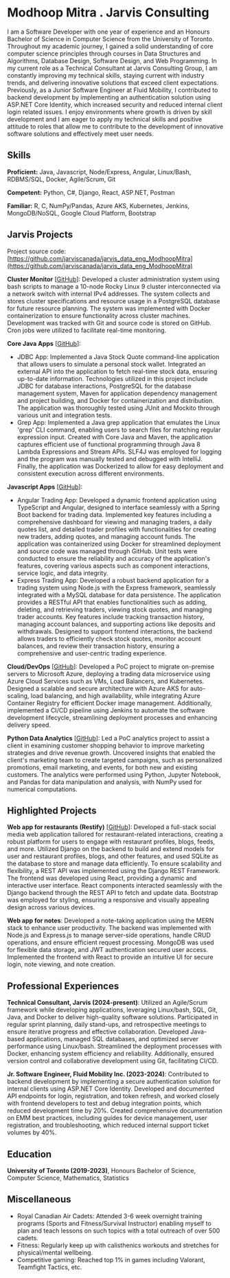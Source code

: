 # Modhoop Mitra . Jarvis Consulting

I am a Software Developer with one year of experience and an Honours Bachelor of Science in Computer Science from the University of Toronto. Throughout my academic journey, I gained a solid understanding of core computer science principles through courses in Data Structures and Algorithms, Database Design, Software Design, and Web Programming. In my current role as a Technical Consultant at Jarvis Consulting Group, I am constantly improving my technical skills, staying current with industry trends, and delivering innovative solutions that exceed client expectations. Previously, as a Junior Software Engineer at Fluid Mobility, I contributed to backend development by implementing an authentication solution using ASP.NET Core Identity, which increased security and reduced internal client login related issues. I enjoy environments where growth is driven by skill development and I am eager to apply my technical skills and positive attitude to roles that allow me to contribute to the development of innovative software solutions and effectively meet user needs.

## Skills

**Proficient:** Java, Javascript, Node/Express, Angular, Linux/Bash, RDBMS/SQL, Docker, Agile/Scrum, Git

**Competent:** Python, C#, Django, React, ASP.NET, Postman

**Familiar:** R, C, NumPy/Pandas, Azure AKS, Kubernetes, Jenkins, MongoDB/NoSQL, Google Cloud Platform, Bootstrap

## Jarvis Projects

Project source code: [https://github.com/jarviscanada/jarvis_data_eng_ModhoopMitra](https://github.com/jarviscanada/jarvis_data_eng_ModhoopMitra)


**Cluster Monitor** [[GitHub](https://github.com/jarviscanada/jarvis_data_eng_ModhoopMitra/tree/master/linux_sql)]: Developed a cluster administration system using bash scripts to manage a 10-node Rocky Linux 9 cluster interconnected via a network switch with internal IPv4 addresses. The system collects and stores cluster specifications and resource usage in a PostgreSQL database for future resource planning. The system was implemented with Docker containerization to ensure functionality across cluster machines. Development was tracked with Git and source code is stored on GitHub. Cron jobs were utilized to facilitate real-time monitoring.

**Core Java Apps** [[GitHub](https://github.com/jarviscanada/jarvis_data_eng_ModhoopMitra/tree/master/core_java)]:
      
  - JDBC App: Implemented a Java Stock Quote command-line application that allows users to simulate a personal stock wallet. Integrated an external API into the application to fetch real-time stock data, ensuring up-to-date information. Technologies utilized in this project include JDBC for database interactions, PostgreSQL for the database management system, Maven for application dependency management and project building, and Docker for containerization and distribution. The application was thoroughly tested using JUnit and Mockito through various unit and integration tests.
  - Grep App: Implemented a Java grep application that emulates the Linux 'grep' CLI command, enabling users to search files for matching regular expression input. Created with Core Java and Maven, the application captures efficient use of functional programming through Java 8 Lambda Expressions and Stream APIs. SLF4J was employed for logging and the program was manually tested and debugged with IntelliJ. Finally, the application was Dockerized to allow for easy deployment and consistent execution across different environments.

**Javascript Apps** [[GitHub](https://github.com/jarviscanada/jarvis_data_eng_ModhoopMitra/tree/master/javascript)]:
      
  - Angular Trading App: Developed a dynamic frontend application using TypeScript and Angular, designed to interface seamlessly with a Spring Boot backend for trading data. Implemented key features including a comprehensive dashboard for viewing and managing traders, a daily quotes list, and detailed trader profiles with functionalities for creating new traders, adding quotes, and managing account funds. The application was containerized using Docker for streamlined deployment and source code was managed through GitHub. Unit tests were conducted to ensure the reliability and accuracy of the application's features, covering various aspects such as component interactions, service logic, and data integrity.
  - Express Trading App: Developed a robust backend application for a trading system using Node.js with the Express framework, seamlessly integrated with a MySQL database for data persistence. The application provides a RESTful API that enables functionalities such as adding, deleting, and retrieving traders, viewing stock quotes, and managing trader accounts. Key features include tracking transaction history, managing account balances, and supporting actions like deposits and withdrawals. Designed to support frontend interactions, the backend allows traders to efficiently check stock quotes, monitor account balances, and review their transaction history, ensuring a comprehensive and user-centric trading experience.

**Cloud/DevOps** [[GitHub](https://github.com/jarviscanada/jarvis_data_eng_ModhoopMitra/tree/master/cloud_k8s_jenkins)]: Developed a PoC project to migrate on-premise servers to Microsoft Azure, deploying a trading data microservice using Azure Cloud Services such as VMs, Load Balancers, and Kubernetes. Designed a scalable and secure architecture with Azure AKS for auto-scaling, load balancing, and high availability, while integrating Azure Container Registry for efficient Docker image management. Additionally, implemented a CI/CD pipeline using Jenkins to automate the software development lifecycle, streamlining deployment processes and enhancing delivery speed.

**Python Data Analytics** [[GitHub](https://github.com/jarviscanada/jarvis_data_eng_ModhoopMitra/tree/master/python_data_analytics)]: Led a PoC analytics project to assist a client in examining customer shopping behavior to improve marketing strategies and drive revenue growth. Uncovered insights that enabled the client's marketing team to create targeted campaigns, such as personalized promotions, email marketing, and events, for both new and existing customers. The analytics were performed using Python, Jupyter Notebook, and Pandas for data manipulation and analysis, with NumPy used for numerical computations.


## Highlighted Projects
**Web app for restaurants (Restify)** [[GitHub](https://github.com/mm-3/rest-ify)]: Developed a full-stack social media web application tailored for restaurant-related interactions, creating a robust platform for users to engage with restaurant profiles, blogs, feeds, and more. Utilized Django on the backend to build and extend models for user and restaurant profiles, blogs, and other features, and used SQLite as the database to store and manage data efficiently. To ensure scalability and flexibility, a REST API was implemented using the Django REST Framework. The frontend was developed using React, providing a dynamic and interactive user interface. React components interacted seamlessly with the Django backend through the REST API to fetch and update data. Bootstrap was employed for styling, ensuring a responsive and visually appealing design across various devices.

**Web app for notes**: Developed a note-taking application using the MERN stack to enhance user productivity. The backend was implemented with Node.js and Express.js to manage server-side operations, handle CRUD operations, and ensure efficient request processing. MongoDB was used for flexible data storage, and JWT authentication secured user access. Implemented the frontend with React to provide an intuitive UI for secure login, note viewing, and note creation.


## Professional Experiences

**Technical Consultant, Jarvis (2024-present)**: Utilized an Agile/Scrum framework while developing applications, leveraging Linux/bash, SQL, Git, Java, and Docker to deliver high-quality software solutions. Participated in regular sprint planning, daily stand-ups, and retrospective meetings to ensure iterative progress and effective collaboration. Developed Java-based applications, managed SQL databases, and optimized server performance using Linux/bash. Streamlined the deployment processes with Docker, enhancing system efficiency and reliability. Additionally, ensured version control and collaborative development using Git, facilitating CI/CD.

**Jr. Software Engineer, Fluid Mobility Inc. (2023-2024)**: Contributed to backend development by implementing a secure authentication solution for internal clients using ASP.NET Core Identity. Developed and documented API endpoints for login, registration, and token refresh, and worked closely with frontend developers to test and debug integration points, which reduced development time by 20%. Created comprehensive documentation on EMM best practices, including guides for device management, user registration, and troubleshooting, which reduced internal support ticket volumes by 40%.


## Education
**University of Toronto (2019-2023)**, Honours Bachelor of Science, Computer Science, Mathematics, Statistics


## Miscellaneous
- Royal Canadian Air Cadets: Attended 3-6 week overnight training programs (Sports and Fitness/Survival Instructor) enabling myself to plan and teach lessons on such topics with a total outreach of over 500 cadets.
- Fitness: Regularly keep up with calisthenics workouts and stretches for physical/mental wellbeing.
- Competitive gaming: Reached top 1% in games including Valorant, Teamfight Tactics, etc.
